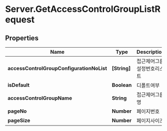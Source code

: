 # Server.GetAccessControlGroupListRequest

## Properties
Name | Type | Description | Notes
------------ | ------------- | ------------- | -------------
**accessControlGroupConfigurationNoList** | **[String]** | 접근제어그룹설정번호리스트 | [optional] 
**isDefault** | **Boolean** | 디폴트여부 | [optional] 
**accessControlGroupName** | **String** | 접근제어그룹명 | [optional] 
**pageNo** | **Number** | 페이지번호 | [optional] 
**pageSize** | **Number** | 페이지사이즈 | [optional] 


